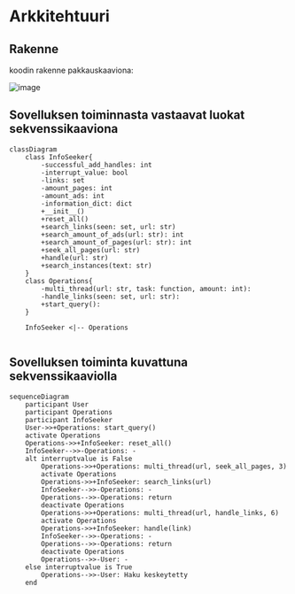 # Arkkitehtuuri

## Rakenne
koodin rakenne pakkauskaaviona:

![image](https://github.com/pakkanep/ot-harjoitustyo/assets/118994720/a7b481c7-fb5f-4513-a4cd-138e0f824715)




## Sovelluksen toiminnasta vastaavat luokat sekvenssikaaviona
```mermaid
classDiagram
    class InfoSeeker{
        -successful_add_handles: int
        -interrupt_value: bool
        -links: set
        -amount_pages: int
        -amount_ads: int
        -information_dict: dict
        +__init__()
        +reset_all()
        +search_links(seen: set, url: str)
        +search_amount_of_ads(url: str): int
        +search_amount_of_pages(url: str): int
        +seek_all_pages(url: str)
        +handle(url: str)
        +search_instances(text: str)
    }
    class Operations{
        -multi_thread(url: str, task: function, amount: int):
        -handle_links(seen: set, url: str):
        +start_query():
    }

    InfoSeeker <|-- Operations
    
```
## Sovelluksen toiminta kuvattuna sekvenssikaaviolla
```mermaid
sequenceDiagram
    participant User
    participant Operations
    participant InfoSeeker
    User->>+Operations: start_query()
    activate Operations
    Operations->>+InfoSeeker: reset_all()
    InfoSeeker-->>-Operations: -
    alt interruptvalue is False
        Operations->>+Operations: multi_thread(url, seek_all_pages, 3)
        activate Operations
        Operations->>+InfoSeeker: search_links(url)
        InfoSeeker-->>-Operations: -
        Operations-->>-Operations: return
        deactivate Operations
        Operations->>+Operations: multi_thread(url, handle_links, 6)
        activate Operations
        Operations->>+InfoSeeker: handle(link)
        InfoSeeker-->>-Operations: -
        Operations-->>-Operations: return
        deactivate Operations
        Operations-->>-User: -
    else interruptvalue is True
        Operations-->>-User: Haku keskeytetty
    end

```
    
